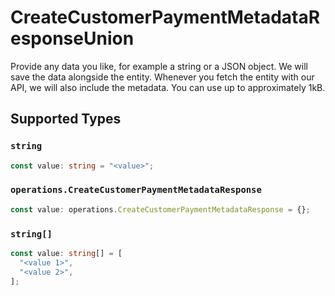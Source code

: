 # CreateCustomerPaymentMetadataResponseUnion

Provide any data you like, for example a string or a JSON object. We will save the data alongside the entity. Whenever
you fetch the entity with our API, we will also include the metadata. You can use up to approximately 1kB.


## Supported Types

### `string`

```typescript
const value: string = "<value>";
```

### `operations.CreateCustomerPaymentMetadataResponse`

```typescript
const value: operations.CreateCustomerPaymentMetadataResponse = {};
```

### `string[]`

```typescript
const value: string[] = [
  "<value 1>",
  "<value 2>",
];
```

